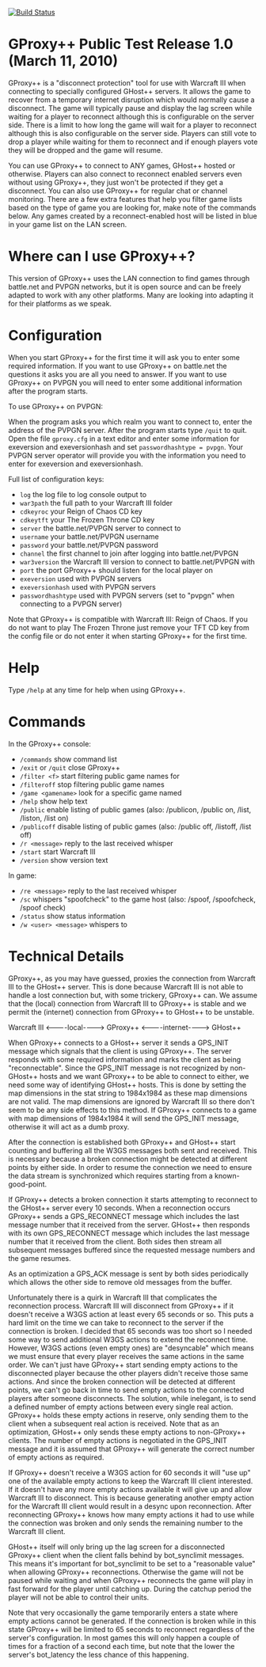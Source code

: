 [![Build Status](https://travis-ci.org/w3gh/gproxyplusplus.svg?branch=master)](https://travis-ci.org/w3gh/gproxyplusplus)

GProxy++ Public Test Release 1.0 (March 11, 2010)
=================================================

GProxy++ is a "disconnect protection" tool for use with Warcraft III when connecting to specially configured GHost++ servers.
It allows the game to recover from a temporary internet disruption which would normally cause a disconnect.
The game will typically pause and display the lag screen while waiting for a player to reconnect although this is configurable on the server side.
There is a limit to how long the game will wait for a player to reconnect although this is also configurable on the server side.
Players can still vote to drop a player while waiting for them to reconnect and if enough players vote they will be dropped and the game will resume.

You can use GProxy++ to connect to ANY games, GHost++ hosted or otherwise.
Players can also connect to reconnect enabled servers even without using GProxy++, they just won't be protected if they get a disconnect.
You can also use GProxy++ for regular chat or channel monitoring.
There are a few extra features that help you filter game lists based on the type of game you are looking for, make note of the commands below.
Any games created by a reconnect-enabled host will be listed in blue in your game list on the LAN screen.


Where can I use GProxy++?
=========================

This version of GProxy++ uses the LAN connection to find games through battle.net and PVPGN networks, but it is open source and can be freely adapted to work with any other platforms.
Many are looking into adapting it for their platforms as we speak.


Configuration
=============

When you start GProxy++ for the first time it will ask you to enter some required information.
If you want to use GProxy++ on battle.net the questions it asks you are all you need to answer.
If you want to use GProxy++ on PVPGN you will need to enter some additional information after the program starts.

To use GProxy++ on PVPGN:

When the program asks you which realm you want to connect to, enter the address of the PVPGN server.
After the program starts type `/quit` to quit.
Open the file `gproxy.cfg` in a text editor and enter some information for exeversion and exeversionhash and set `passwordhashtype = pvpgn`.
Your PVPGN server operator will provide you with the information you need to enter for exeversion and exeversionhash.

Full list of configuration keys:

- `log`                     the log file to log console output to
- `war3path`		the full path to your Warcraft III folder
- `cdkeyroc`		your Reign of Chaos CD key
- `cdkeytft`		your The Frozen Throne CD key
- `server`			the battle.net/PVPGN server to connect to
- `username`		your battle.net/PVPGN username
- `password`		your battle.net/PVPGN password
- `channel`			the first channel to join after logging into battle.net/PVPGN
- `war3version`		the Warcraft III version to connect to battle.net/PVPGN with
- `port`			the port GProxy++ should listen for the local player on
- `exeversion`		used with PVPGN servers
- `exeversionhash`		used with PVPGN servers
- `passwordhashtype`	used with PVPGN servers (set to "pvpgn" when connecting to a PVPGN server)

Note that GProxy++ is compatible with Warcraft III: Reign of Chaos.
If you do not want to play The Frozen Throne just remove your TFT CD key from the config file or do not enter it when starting GProxy++ for the first time.


Help
====

Type `/help` at any time for help when using GProxy++.


Commands
========

In the GProxy++ console:

- `/commands`		show command list
- `/exit` or `/quit`		close GProxy++
- `/filter <f>`             start filtering public game names for <f>
- `/filteroff`              stop filtering public game names
- `/game <gamename>`	look for a specific game named <gamename>
- `/help`			show help text
- `/public`			enable listing of public games (also: /publicon, /public on, /list, /liston, /list on)
- `/publicoff`		disable listing of public games (also: /public off, /listoff, /list off)
- `/r <message>`		reply to the last received whisper
- `/start`			start Warcraft III
- `/version`		show version text

In game:

- `/re <message>`		reply to the last received whisper
- `/sc`			whispers "spoofcheck" to the game host (also: /spoof, /spoofcheck, /spoof check)
- `/status`			show status information
- `/w <user> <message>`	whispers <message> to <user>


Technical Details
=================

GProxy++, as you may have guessed, proxies the connection from Warcraft III to the GHost++ server.
This is done because Warcraft III is not able to handle a lost connection but, with some trickery, GProxy++ can.
We assume that the (local) connection from Warcraft III to GProxy++ is stable and we permit the (internet) connection from GProxy++ to GHost++ to be unstable.

Warcraft III <----local----> GProxy++ <----internet----> GHost++

When GProxy++ connects to a GHost++ server it sends a GPS_INIT message which signals that the client is using GProxy++.
The server responds with some required information and marks the client as being "reconnectable".
Since the GPS_INIT message is not recognized by non-GHost++ hosts and we want GProxy++ to be able to connect to either, we need some way of identifying GHost++ hosts.
This is done by setting the map dimensions in the stat string to 1984x1984 as these map dimensions are not valid.
The map dimensions are ignored by Warcraft III so there don't seem to be any side effects to this method.
If GProxy++ connects to a game with map dimensions of 1984x1984 it will send the GPS_INIT message, otherwise it will act as a dumb proxy.

After the connection is established both GProxy++ and GHost++ start counting and buffering all the W3GS messages both sent and received.
This is necessary because a broken connection might be detected at different points by either side.
In order to resume the connection we need to ensure the data stream is synchronized which requires starting from a known-good-point.

If GProxy++ detects a broken connection it starts attempting to reconnect to the GHost++ server every 10 seconds.
When a reconnection occurs GProxy++ sends a GPS_RECONNECT message which includes the last message number that it received from the server.
GHost++ then responds with its own GPS_RECONNECT message which includes the last message number that it received from the client.
Both sides then stream all subsequent messages buffered since the requested message numbers and the game resumes.

As an optimization a GPS_ACK message is sent by both sides periodically which allows the other side to remove old messages from the buffer.

Unfortunately there is a quirk in Warcraft III that complicates the reconnection process.
Warcraft III will disconnect from GProxy++ if it doesn't receive a W3GS action at least every 65 seconds or so.
This puts a hard limit on the time we can take to reconnect to the server if the connection is broken.
I decided that 65 seconds was too short so I needed some way to send additional W3GS actions to extend the reconnect time.
However, W3GS actions (even empty ones) are "desyncable" which means we must ensure that every player receives the same actions in the same order.
We can't just have GProxy++ start sending empty actions to the disconnected player because the other players didn't receive those same actions.
And since the broken connection will be detected at different points, we can't go back in time to send empty actions to the connected players after someone disconnects.
The solution, while inelegant, is to send a defined number of empty actions between every single real action.
GProxy++ holds these empty actions in reserve, only sending them to the client when a subsequent real action is received.
Note that as an optimization, GHost++ only sends these empty actions to non-GProxy++ clients.
The number of empty actions is negotiated in the GPS_INIT message and it is assumed that GProxy++ will generate the correct number of empty actions as required.

If GProxy++ doesn't receive a W3GS action for 60 seconds it will "use up" one of the available empty actions to keep the Warcraft III client interested.
If it doesn't have any more empty actions available it will give up and allow Warcraft III to disconnect.
This is because generating another empty action for the Warcraft III client would result in a desync upon reconnection.
After reconnecting GProxy++ knows how many empty actions it had to use while the connection was broken and only sends the remaining number to the Warcraft III client.

GHost++ itself will only bring up the lag screen for a disconnected GProxy++ client when the client falls behind by bot_synclimit messages.
This means it's important for bot_synclimit to be set to a "reasonable value" when allowing GProxy++ reconnections.
Otherwise the game will not be paused while waiting and when GProxy++ reconnects the game will play in fast forward for the player until catching up.
During the catchup period the player will not be able to control their units.

Note that very occasionally the game temporarily enters a state where empty actions cannot be generated.
If the connection is broken while in this state GProxy++ will be limited to 65 seconds to reconnect regardless of the server's configuration.
In most games this will only happen a couple of times for a fraction of a second each time, but note that the lower the server's bot_latency the less chance of this happening.
